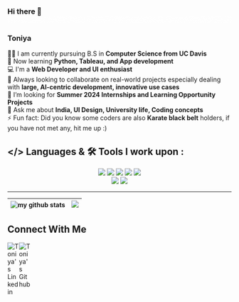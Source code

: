 
### Hi there 👋 <img src="https://github.com/akash-salvi/Akash-Salvi/raw/master/Hello(1).gif" width=""> <br/><br/> Toniya

👨‍🎓 I am currently pursuing B.S in **Computer Science from UC Davis** <br/>
🌱 Now learning **Python, Tableau, and App development**<br />
💻 I'm a **Web Developer and UI enthusiast** <br/>
👯 Always looking to collaborate on real-world projects especially dealing with **large, AI-centric development, innovative use cases** <br/>
🤔 I’m looking for **Summer 2024 Internships and Learning Opportunity Projects** <br/>
💬 Ask me about **India, UI Design, University life, Coding concepts** <br/>
⚡ Fun fact: Did you know some coders are also **Karate black belt** holders, if you have not met any, hit me up :)<br/>


## </> Languages & 🛠 Tools I work upon :

<p align="center">
<img src="https://img.shields.io/badge/c++%20-%2300599C.svg?&style=for-the-badge&logo=c%2B%2B&logoColor=white">   <img src="https://img.shields.io/badge/python%20-%2314354C.svg?&style=for-the-badge&logo=python&logoColor=FFD43B">   <img src="https://img.shields.io/badge/html5%20-%23E34F26.svg?&style=for-the-badge&logo=html5&logoColor=white">    <img src="https://img.shields.io/badge/mysql%20-%2300599C.svg?&style=for-the-badge&logo=mysql&logoColor=white">  <img src="https://img.shields.io/badge/javascript%20-%23323330.svg?&style=for-the-badge&logo=javascript&logoColor=%23F7DF1E"> <br>  <img src="https://img.shields.io/badge/git%20-%23F05033.svg?&style=for-the-badge&logo=git&logoColor=white"/>   <img src="http://img.shields.io/badge/github-000000?style=for-the-badge&logo=github&logoColor=white">   
</p>
  <!-- <img src="https://img.shields.io/badge/css3%20-%231572B6.svg?&style=for-the-badge&logo=css3&logoColor=white">  <img src="https://img.shields.io/badge/bootstrap%20-%23563D7C.svg?&style=for-the-badge&logo=bootstrap&logoColor=white">  <img src="https://img.shields.io/badge/react%20-%2320232a.svg?&style=for-the-badge&logo=react&logoColor=%2361DAFB">  <img src="https://img.shields.io/badge/sublime text%20-%2320232a.svg?&style=for-the-badge&logo=sublime-text&logoColor=FF9800">   <img src="http://img.shields.io/badge/-VS%20Code-000000?style=for-the-badge&logo=Visual-studio-code&logoColor=blue"> --> 
  


---

|<img src="https://github-readme-stats.vercel.app/api?username=tbpatil&&show_icons=true&title_color=ff930a&icon_color=ff930a&text_color=000&bg_color=#fff" alt="my github stats" width="420"> |<img src="https://github-readme-streak-stats.herokuapp.com/?user=Akash-Salvi"/>|
|---|---|

## Connect With Me
 <!-- <a href="https://akash-salvi.github.io/">
    <img align="left" alt="Akash's Portfolio" width="26px" src="https://raw.githubusercontent.com/iconic/open-iconic/master/svg/globe.svg" />
  </a> -->
  <a href="https://www.linkedin.com/in/toniya">
    <img align="left" alt="Toniya's Linkedin" width="26px" src="https://cdn.jsdelivr.net/npm/simple-icons@v3/icons/linkedin.svg" />
  </a>
  <a href="https://github.com/tbpatil">
    <img align="left" alt="Toniya's Github" width="26px" src="https://cdn.jsdelivr.net/npm/simple-icons@v3/icons/github.svg" />
  </a>
  
  <!--
  <a href="https://leetcode.com/akashnov100/">
    <img align="left" alt="Akash's Leetcode" width="22px" src="https://cdn.jsdelivr.net/npm/simple-icons@v3/icons/leetcode.svg" />
  </a>    
  <a href="https://www.codechef.com/users/shaggy420">
    <img align="left" alt="Akash's Codechef" width="22px" src="https://cdn.jsdelivr.net/npm/simple-icons@v3/icons/codechef.svg" />
  </a>     
  <a href="https://www.hackerrank.com/akashsalvi21">
    <img align="left" alt="Akash's HackerRank" width="22px" src="https://cdn.jsdelivr.net/npm/simple-icons@v3/icons/hackerrank.svg" />
  </a>
-->
  
  <br />
 



<!--
**tbpatil/tbpatil** is a ✨ _special_ ✨ repository because its `README.md` (this file) appears on your GitHub profile.

Here are some ideas to get you started:

- 🔭 I’m currently working on ...
- 🌱 I’m currently learning ...
- 👯 I’m looking to collaborate on ...
- 🤔 I’m looking for help with ...
- 💬 Ask me about ...
- 📫 How to reach me: ...
- 😄 Pronouns: ...
- ⚡ Fun fact: ...
-->
